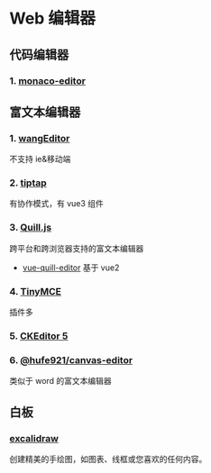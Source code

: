 # Web 编辑器

## 代码编辑器

### 1. [monaco-editor](https://www.npmjs.com/package/monaco-editor)

## 富文本编辑器

### 1. [wangEditor](https://www.wangeditor.com/)

不支持 ie&移动端

### 2. [tiptap](https://github.com/ueberdosis/tiptap)

有协作模式，有 vue3 组件

### 3. [Quill.js](https://github.com/quilljs/quill/)

跨平台和跨浏览器支持的富文本编辑器

- [vue-quill-editor](https://www.npmjs.com/package/vue-quill-editor) 基于 vue2

### 4. [TinyMCE](https://github.com/tinymce/tinymce)

插件多

### 5. [**CKEditor 5**](https://github.com/ckeditor/ckeditor5)

### 6. [@hufe921/canvas-editor](https://github.com/Hufe921/canvas-editor)

类似于 word 的富文本编辑器

## 白板

### [excalidraw](https://github.com/excalidraw/excalidraw)

创建精美的手绘图，如图表、线框或您喜欢的任何内容。
